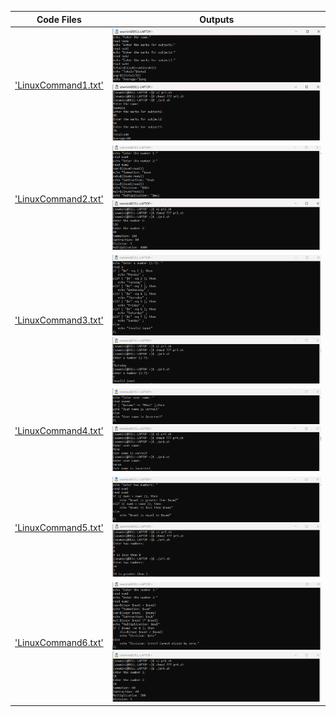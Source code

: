 | Code Files | Outputs |
|------------|---------|
|['LinuxCommand1.txt'](./Codes/LinuxCommand1.txt)|![1-1.png](./Outputs/1-1.png)![1-2.png](./Outputs/1-2.png)|
|['LinuxCommand2.txt'](./Codes/LinuxCommand2.txt)|![2-1.png](./Outputs/2-1.png)![2-2.png](./Outputs/2-2.png)|
|['LinuxCommand3.txt'](./Codes/LinuxCommand3.txt)|![3-1.png](./Outputs/3-1.png)![3-2.png](./Outputs/3-2.png)|
|['LinuxCommand4.txt'](./Codes/LinuxCommand4.txt)|![4-1.png](./Outputs/4-1.png)![4-2.png](./Outputs/4-2.png)|
|['LinuxCommand5.txt'](./Codes/LinuxCommand5.txt)|![5-1.png](./Outputs/5-1.png)![5-2.png](./Outputs/5-2.png)|
|['LinuxCommand6.txt'](./Codes/LinuxCommand6.txt)|![6-1.png](./Outputs/6-1.png)![6-2.png](./Outputs/6-2.png)|


